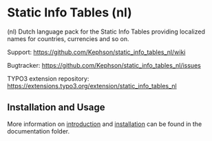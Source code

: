 # Static Info Tables (nl)

(nl) Dutch language pack for the Static Info Tables providing localized names for countries, 
currencies and so on.

Support:
https://github.com/Kephson/static_info_tables_nl/wiki

Bugtracker:
https://github.com/Kephson/static_info_tables_nl/issues

TYPO3 extension repository:
https://extensions.typo3.org/extension/static_info_tables_nl

## Installation and Usage

More information on [introduction](Documentation/Introduction/Index.rst) 
and [installation](Documentation/Installation/Index.rst) can be found in 
the documentation folder.
